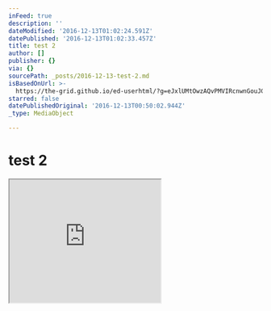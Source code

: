 ```yaml
---
inFeed: true
description: ''
dateModified: '2016-12-13T01:02:24.591Z'
datePublished: '2016-12-13T01:02:33.457Z'
title: test 2
author: []
publisher: {}
via: {}
sourcePath: _posts/2016-12-13-test-2.md
isBasedOnUrl: >-
  https://the-grid.github.io/ed-userhtml/?g=eJxlUMtOwzAQvPMVIRcnwnGouJG4EpUQQkI9ADeEKtfepA55eretStV_x-njUHHbHc3O7EyuAl0rRBnSroeic02CK-UgqG37EwYrB4UMV0Q9PqapgZY24kIUumtS6tKXj7en-RAGRpFKms6ADCdhQMqVQDJcLGvllabvUFokcHmqpjc3OWpne5pGxbrVZLs2ivcb5YIBeYV84MiNNJ1eN96Rl1Ya4cWeaxj32e7VcA0e0w4UwRnmJV3RcLb7VOVcNcCtkez49cK_zfhSsksifEhgnWwBKZkI1ajfrlVbPCY71nAdlmW2iG5LK7Sq68h43TjeVyg1XBB2ysXirELhba0ZB3RaLu_YSbFClg2ypH8nX_ff2SB6z2lp7msUtkVwNBv9IRpriQ-HOIrz9FzeH2C-my4
starred: false
datePublishedOriginal: '2016-12-13T00:50:02.944Z'
_type: MediaObject

---
```

# test 2

<iframe src="https://the-grid.github.io/ed-userhtml/?g=eJxlUMtOwzAQvPMVIRcnwnGouJG4EpUQQkI9ADeEKtfepA55eretStV_x-njUHHbHc3O7EyuAl0rRBnSroeic02CK-UgqG37EwYrB4UMV0Q9PqapgZY24kIUumtS6tKXj7en-RAGRpFKms6ADCdhQMqVQDJcLGvllabvUFokcHmqpjc3OWpne5pGxbrVZLs2ivcb5YIBeYV84MiNNJ1eN96Rl1Ya4cWeaxj32e7VcA0e0w4UwRnmJV3RcLb7VOVcNcCtkez49cK_zfhSsksifEhgnWwBKZkI1ajfrlVbPCY71nAdlmW2iG5LK7Sq68h43TjeVyg1XBB2ysXirELhba0ZB3RaLu_YSbFClg2ypH8nX_ff2SB6z2lp7msUtkVwNBv9IRpriQ-HOIrz9FzeH2C-my4" height="244" style=""></iframe>